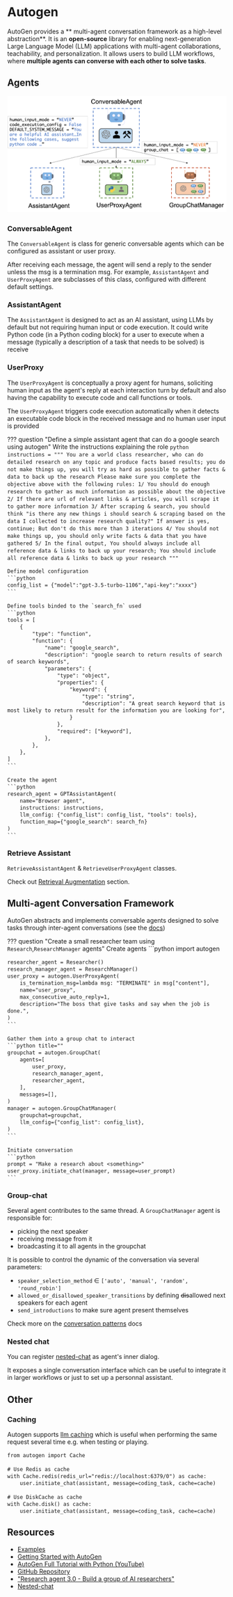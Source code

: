 # Autogen

AutoGen provides a ** multi-agent conversation framework as a high-level abstraction**. It is an **open-source** library for enabling next-generation Large Language Model (LLM) applications with multi-agent collaborations, teachability, and personalization. It allows users to build LLM workflows, where **multiple agents can converse with each other to solve tasks**.

## Agents

![](../fig/autogen-class.png)

### ConversableAgent
The `ConversableAgent`  is class for generic conversable agents which can be configured as assistant or user proxy.

After receiving each message, the agent will send a reply to the sender unless the msg is a termination msg. For example, `AssistantAgent` and `UserProxyAgent` are subclasses of this class, configured with different default settings.

### AssistantAgent
The `AssistantAgent` is designed to act as an AI assistant, using LLMs by default but not requiring human input or code execution. It could write Python code (in a Python coding block) for a user to execute when a message (typically a description of a task that needs to be solved) is receive

### UserProxy
The `UserProxyAgent` is conceptually a proxy agent for humans, soliciting human input as the agent's reply at each interaction turn by default and also having the capability to execute code and call functions or tools.

The `UserProxyAgent` triggers code execution automatically when it detects an executable code block in the received message and no human user input is provided

??? question "Define a simple assistant agent that can do a google search using autogen"
    Write the instructions explaining the role
    ```python
    instructions = """
    You are a world class researcher, who can do detailed research on any topic and produce facts based results; you do not make things up, you will try as hard as possible to gather facts & data to back up the research
    Please make sure you complete the objective above with the following rules:
    1/ You should do enough research to gather as much information as possible about the objective
    2/ If there are url of relevant links & articles, you will scrape it to gather more information
    3/ After scraping & search, you should think "is there any new things i should search & scraping based on the data I collected to increase research quality?" If answer is yes, continue; But don't do this more than 3 iterations
    4/ You should not make things up, you should only write facts & data that you have gathered
    5/ In the final output, You should always include all reference data & links to back up your research; You should include all reference data & links to back up your research
    """
    ```

    Define model configuration
    ```python
    config_list = {"model":"gpt-3.5-turbo-1106","api-key":"xxxx"}
    ```

    Define tools binded to the `search_fn` used
    ```python
    tools = [
        {
            "type": "function",
            "function": {
                "name": "google_search",
                "description": "google search to return results of search of search keywords",
                "parameters": {
                    "type": "object",
                    "properties": {
                        "keyword": {
                            "type": "string",
                            "description": "A great search keyword that is most likely to return result for the information you are looking for",
                        }
                    },
                    "required": ["keyword"],
                },
            },
        },
    ]
    ```

    Create the agent
    ```python
    research_agent = GPTAssistantAgent(
        name="Browser agent",
        instructions: instructions,
        llm_config: {"config_list": config_list, "tools": tools},
        function_map={"google_search": search_fn}
    )
    ```

### Retrieve Assistant

`RetrieveAssistantAgent` & `RetrieveUserProxyAgent` classes.

Check out [Retrieval Augmentation](https://microsoft.github.io/autogen/docs/topics/retrieval_augmentation) section.

## Multi-agent Conversation Framework
AutoGen abstracts and implements conversable agents designed to solve tasks through inter-agent conversations (see the [docs](https://microsoft.github.io/autogen/docs/Use-Cases/agent_chat#a-basic-two-agent-conversation-example))

??? question "Create a small researcher team using `Research`,`ResearchManager` agents"
    Create agents
    ```python
    import autogen

    researcher_agent = Researcher()
    research_manager_agent = ResearchManager()
    user_proxy = autogen.UserProxyAgent(
        is_termination_msg=lambda msg: "TERMINATE" in msg["content"],
        name="user_proxy",
        max_consecutive_auto_reply=1,
        description="The boss that give tasks and say when the job is done.",
    )
    ```

    Gather them into a group chat to interact
    ```python title=""
    groupchat = autogen.GroupChat(
        agents=[
            user_proxy,
            research_manager_agent,
            researcher_agent,
        ],
        messages=[],
    )
    manager = autogen.GroupChatManager(
        groupchat=groupchat,
        llm_config={"config_list": config_list},
    )
    ```

    Initiate conversation
    ```python
    prompt = "Make a research about <something>"
    user_proxy.initiate_chat(manager, message=user_prompt)
    ```

### Group-chat
Several agent contributes to the same thread. A `GroupChatManager` agent is responsible for:

- picking the next speaker
- receiving message from it
- broadcasting it to all agents in the groupchat

It is possible to control the dynamic of the conversation via several parameters:

- `speaker_selection_method` $\in$ `['auto', 'manual', 'random', 'round_robin']`
- `allowed_or_disallowed_speaker_transitions` by defining ~~dis~~allowed next speakers for each agent
- `send_introductions` to make sure agent present themselves

Check more on the [conversation patterns](https://microsoft.github.io/autogen/docs/tutorial/conversation-patterns) docs

### Nested chat
You can register [nested-chat](https://microsoft.github.io/autogen/docs/tutorial/conversation-patterns#nested-chats) as agent's inner dialog.

It exposes a single conversation interface which can be useful to integrate it in larger workflows or just to set up a personnal assistant.

## Other
### Caching
Autogen supports [llm caching](https://microsoft.github.io/autogen/docs/topics/llm-caching) which is useful when performing the same request several time e.g. when testing or playing.

```pyhton
from autogen import Cache

# Use Redis as cache
with Cache.redis(redis_url="redis://localhost:6379/0") as cache:
    user.initiate_chat(assistant, message=coding_task, cache=cache)

# Use DiskCache as cache
with Cache.disk() as cache:
    user.initiate_chat(assistant, message=coding_task, cache=cache)
```

## Resources

- [Examples](https://microsoft.github.io/autogen/docs/Examples)
- [Getting Started with AutoGen](https://microsoft.github.io/autogen/docs/Getting-Started/)
- [AutoGen Full Tutorial with Python (YouTube)](https://www.youtube.com/watch?v=V2qZ_lgxTzg)
- [GitHub Repository](https://github.com/microsoft/autogen)
- ["Research agent 3.0 - Build a group of AI researchers"](https://www.youtube.com/watch?v=AVInhYBUnKs)
- [Nested-chat](https://microsoft.github.io/autogen/docs/notebooks/agentchat_nestedchat/)